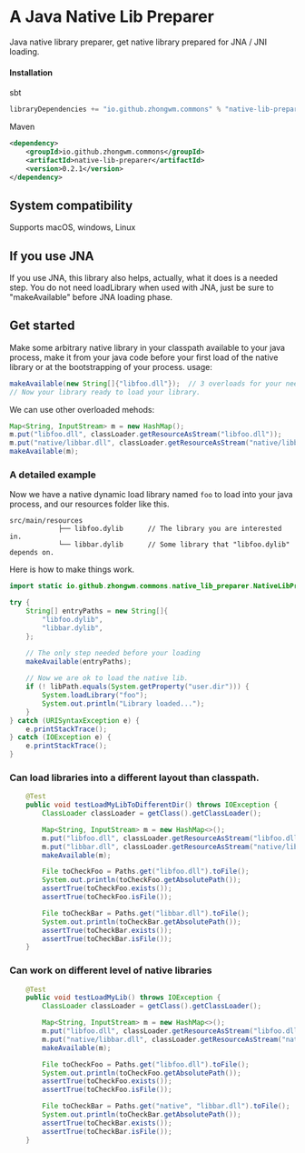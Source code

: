 # A Java Native Lib Preparer

Java native library preparer, get native library prepared for JNA / JNI loading.

#### Installation

sbt

```scala
libraryDependencies += "io.github.zhongwm.commons" % "native-lib-preparer" % "0.2.1"
```
Maven

```xml
<dependency>
    <groupId>io.github.zhongwm.commons</groupId>
    <artifactId>native-lib-preparer</artifactId>
    <version>0.2.1</version>
</dependency>
```

## System compatibility

Supports macOS, windows, Linux

## If you use JNA

If you use JNA, this library also helps, actually, what it does is a needed step.
You do not need loadLibrary when used with JNA, just be sure to "makeAvailable"
before JNA loading phase.

## Get started

Make some arbitrary native library in your classpath available to your java process, make it from
your java code before your first load of the native library or at the bootstrapping of your process.
usage:

```java
makeAvailable(new String[]{"libfoo.dll"});  // 3 overloads for your need.
// Now your library ready to load your library.
```

We can use other overloaded mehods:

```java
Map<String, InputStream> m = new HashMap();
m.put("libfoo.dll", classLoader.getResourceAsStream("libfoo.dll"));
m.put("native/libbar.dll", classLoader.getResourceAsStream("native/libbar.dll"));
makeAvailable(m);
```

### A detailed example

Now we have a native dynamic load library named `foo` to load into your java process, and our
resources folder like this.

```
src/main/resources
            ├── libfoo.dylib      // The library you are interested in.
            └── libbar.dylib      // Some library that "libfoo.dylib" depends on.
```

Here is how to make things work.

```java 
import static io.github.zhongwm.commons.native_lib_preparer.NativeLibPreparer.makeAvailable;

try {
    String[] entryPaths = new String[]{
        "libfoo.dylib",
        "libbar.dylib",
    };

    // The only step needed before your loading
    makeAvailable(entryPaths);
    
    // Now we are ok to load the native lib.
    if (! libPath.equals(System.getProperty("user.dir"))) { 
        System.loadLibrary("foo");
        System.out.println("Library loaded...");
    }
} catch (URISyntaxException e) {
    e.printStackTrace();
} catch (IOException e) {
    e.printStackTrace();
}
```

### Can load libraries into a different layout than classpath.

```java
    @Test
    public void testLoadMyLibToDifferentDir() throws IOException {
        ClassLoader classLoader = getClass().getClassLoader();

        Map<String, InputStream> m = new HashMap<>();
        m.put("libfoo.dll", classLoader.getResourceAsStream("libfoo.dll"));
        m.put("libbar.dll", classLoader.getResourceAsStream("native/libbar.dll"));
        makeAvailable(m);

        File toCheckFoo = Paths.get("libfoo.dll").toFile();
        System.out.println(toCheckFoo.getAbsolutePath());
        assertTrue(toCheckFoo.exists());
        assertTrue(toCheckFoo.isFile());

        File toCheckBar = Paths.get("libbar.dll").toFile();
        System.out.println(toCheckBar.getAbsolutePath());
        assertTrue(toCheckBar.exists());
        assertTrue(toCheckBar.isFile());
    }
```

### Can work on different level of native libraries

```java
    @Test
    public void testLoadMyLib() throws IOException {
        ClassLoader classLoader = getClass().getClassLoader();

        Map<String, InputStream> m = new HashMap<>();
        m.put("libfoo.dll", classLoader.getResourceAsStream("libfoo.dll"));
        m.put("native/libbar.dll", classLoader.getResourceAsStream("native/libbar.dll"));
        makeAvailable(m);

        File toCheckFoo = Paths.get("libfoo.dll").toFile();
        System.out.println(toCheckFoo.getAbsolutePath());
        assertTrue(toCheckFoo.exists());
        assertTrue(toCheckFoo.isFile());

        File toCheckBar = Paths.get("native", "libbar.dll").toFile();
        System.out.println(toCheckBar.getAbsolutePath());
        assertTrue(toCheckBar.exists());
        assertTrue(toCheckBar.isFile());
    }
```
